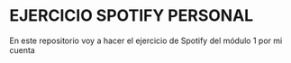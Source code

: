 # EJERCICIO SPOTIFY PERSONAL
En este repositorio voy a hacer el ejercicio de Spotify del módulo 1 por mi cuenta